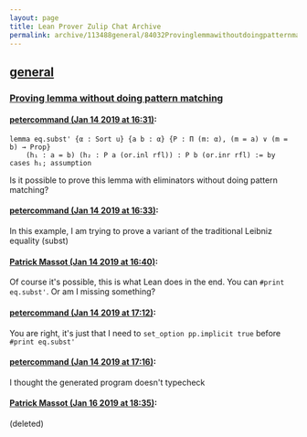 ```yaml
---
layout: page
title: Lean Prover Zulip Chat Archive 
permalink: archive/113488general/84032Provinglemmawithoutdoingpatternmatching.html
---
```


## [general](index.html)
### [Proving lemma without doing pattern matching](84032Provinglemmawithoutdoingpatternmatching.html)

#### [petercommand (Jan 14 2019 at 16:31)](https://leanprover.zulipchat.com/#narrow/stream/113488-general/topic/Proving%20lemma%20without%20doing%20pattern%20matching/near/155091905):
```
lemma eq.subst' {α : Sort u} {a b : α} {P : Π (m: α), (m = a) ∨ (m = b) → Prop} 
    (h₁ : a = b) (h₂ : P a (or.inl rfl)) : P b (or.inr rfl) := by cases h₁; assumption
```
Is it possible to prove this lemma with eliminators without doing pattern matching?

#### [petercommand (Jan 14 2019 at 16:33)](https://leanprover.zulipchat.com/#narrow/stream/113488-general/topic/Proving%20lemma%20without%20doing%20pattern%20matching/near/155091997):
In this example, I am trying to prove a variant of the traditional Leibniz equality (subst)

#### [Patrick Massot (Jan 14 2019 at 16:40)](https://leanprover.zulipchat.com/#narrow/stream/113488-general/topic/Proving%20lemma%20without%20doing%20pattern%20matching/near/155092468):
Of course it's possible, this is what Lean does in the end. You can `#print eq.subst'`. Or am I missing something?

#### [petercommand (Jan 14 2019 at 17:12)](https://leanprover.zulipchat.com/#narrow/stream/113488-general/topic/Proving%20lemma%20without%20doing%20pattern%20matching/near/155094669):
You are right, it's just that I need to ```set_option pp.implicit true``` before ```#print eq.subst'```

#### [petercommand (Jan 14 2019 at 17:16)](https://leanprover.zulipchat.com/#narrow/stream/113488-general/topic/Proving%20lemma%20without%20doing%20pattern%20matching/near/155094961):
I thought the generated program doesn't typecheck

#### [Patrick Massot (Jan 16 2019 at 18:35)](https://leanprover.zulipchat.com/#narrow/stream/113488-general/topic/Proving%20lemma%20without%20doing%20pattern%20matching/near/155271925):
(deleted)

